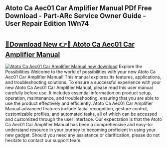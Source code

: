 ## Atoto Ca Aec01 Car Amplifier Manual PDf Free Download - Part-ARc Service Owner Guide - User Repair Edition 1Wn74

# <h2><a href="http://bc22659.oget.top/?id=Atoto+Ca+Aec01+Car+Amplifier+Manual">🔗Download New 👉🔴 Atoto Ca Aec01 Car Amplifier Manual</a></h2>

[![Atoto Ca Aec01 Car Amplifier Manual new download](https://i.imgur.com/5g1atiW.png)](http://bc22659.oget.top/?id=Atoto+Ca+Aec01+Car+Amplifier+Manual)
Explore the Possibilities Welcome to the world of possibilities with your new Atoto Ca Aec01 Car Amplifier Manual! This manual explores its features, applications, and troubleshooting solutions. To ensure a successful experience with your new Atoto Ca Aec01 Car Amplifier Manual, please read this user manual carefully before use. It includes essential information on product setup, operation, maintenance, and troubleshooting, ensuring that you are able to use the product effectively and efficiently. Atoto Ca Aec01 Car Amplifier Manual advanced features include facial recognition, gesture control, customizable profiles, and automated tasks, all of which can be accessed and customized through the user interface. Our expectation is that the Atoto Ca Aec01 Car Amplifier Manual has been a comprehensive and easy-to-understand resource in your journey to becoming proficient in using your new gadget. Should you need any assistance or clarification, please do not hesitate to contact our support team.
